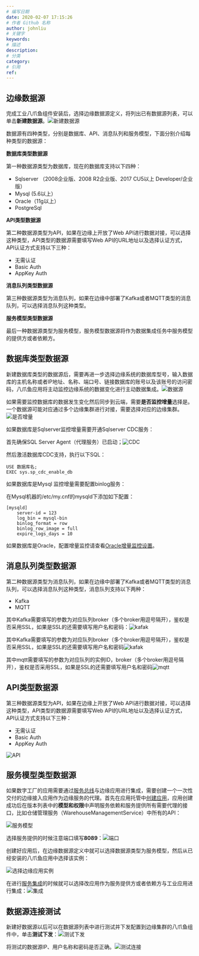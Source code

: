 ```yaml
---
# 编写日期
date: 2020-02-07 17:15:26
# 作者 Github 名称
author: johnliu
# 关键字
keywords:
# 描述
description:
# 分类
category: 
# 引用
ref:
---
```


## 边缘数据源

完成工业八爪鱼组件安装后，选择边缘数据源定义，将列出已有数据源列表，可以单击**新建数据源**。![新建数据源](https://static-aliyun-doc.oss-accelerate.aliyuncs.com/assets/img/zh-CN/6118359951/p132400.png)

数据源有四种类型，分别是数据库、API、消息队列和服务模型，下面分别介绍每种类型的数据源：

**数据库类型数据源**

第一种数据源类型为数据库，现在的数据库支持以下四种：

+   Sqlserver （2008企业版、2008 R2企业版、2017 CU5以上 Developer/企业版）
+   Mysql (5.6以上）
+   Oracle（11g以上）
+   PostgreSql

**API类型数据源**

第二种数据源类型为API，如果在边缘上开放了Web API进行数据对接，可以选择这种类型，API类型的数据源需要填写Web API的URL地址以及选择认证方式，API认证方式支持以下三种：

+   无需认证
+   Basic Auth
+   AppKey Auth

**消息队列类型数据源**

第三种数据源类型为消息队列，如果在边缘中部署了Kafka或者MQTT类型的消息队列，可以选择消息队列这种类型。

**服务模型类型数据源**

最后一种数据源类型为服务模型，服务模型数据源将作为数据集成任务中服务模型的提供方或者依赖方。

## 数据库类型数据源

新建数据库类型的数据源后，需要再进一步选择边缘系统的数据库型号，输入数据库的主机名称或者IP地址、名称、端口号、链接数据库的账号以及该账号的访问密码，八爪鱼应用将主动监控边缘系统的数据变化进行主动数据集成。![数据源](https://static-aliyun-doc.oss-accelerate.aliyuncs.com/assets/img/zh-CN/6118359951/p132411.png)

如果需要监控数据库的数据发生变化然后同步到云端，需要**是否监控增量**选择是。一个数据源可能对应通过多个边缘集群进行对接，需要选择对应的边缘集群。![是否增量](https://static-aliyun-doc.oss-accelerate.aliyuncs.com/assets/img/zh-CN/6118359951/p132417.png)

如果数据库是Sqlserver监控增量需要开通Sqlserver CDC服务：

首先确保SQL Server Agent（代理服务）已启动；![CDC](https://static-aliyun-doc.oss-accelerate.aliyuncs.com/assets/img/zh-CN/6118359951/p93514.png)

然后激活数据库CDC支持，执行以下SQL：

```auto
USE 数据库名;
EXEC sys.sp_cdc_enable_db
```

如果数据库是Mysql 监控增量需要配置binlog服务：

在Mysql机器的/etc/my.cnf的mysqld下添加如下配置：

```auto
[mysqld]
    server-id = 123
    log_bin = mysql-bin
    binlog_format = row
    binlog_row_image = full
    expire_logs_days = 10   
```

如果数据库是Oracle，配置增量监控请查看[Oracle增量监控设置](https://help.aliyun.com/document_detail/176935.htm#topic-2577423)。

## 消息队列类型数据源

第二种数据源类型为消息队列，如果在边缘中部署了Kafka或者MQTT类型的消息队列，可以选择消息队列这种类型，消息队列支持以下两种：

+   Kafka
+   MQTT

其中Kafka需要填写的参数为对应队列broker（多个broker用逗号隔开），鉴权是否采用SSL，如果是SSL的还需要填写用户名和密码：![kafak](https://static-aliyun-doc.oss-accelerate.aliyuncs.com/assets/img/zh-CN/6118359951/p141425.png)

其中Kafka需要填写的参数为对应队列broker（多个broker用逗号隔开），鉴权是否采用SSL，如果是SSL的还需要填写用户名和密码![kafak](https://static-aliyun-doc.oss-accelerate.aliyuncs.com/assets/img/zh-CN/6118359951/p141425.png)

其中mqtt需要填写的参数为对应队列的实例ID，broker（多个broker用逗号隔开），鉴权是否采用SSL，如果是SSL的还需要填写用户名和密码![mqtt](https://static-aliyun-doc.oss-accelerate.aliyuncs.com/assets/img/zh-CN/7118359951/p141427.png)

## API类型数据源

第三种数据源类型为API，如果在边缘上开放了Web API进行数据对接，可以选择这种类型，API类型的数据源需要填写Web API的URL地址以及选择认证方式，API认证方式支持以下三种：

+   无需认证
+   Basic Auth
+   AppKey Auth

![API](https://static-aliyun-doc.oss-accelerate.aliyuncs.com/assets/img/zh-CN/7118359951/p132429.png)

## 服务模型类型数据源

如果数字工厂的应用需要通过[服务总线](https://help.aliyun.com/document_detail/114863.html)与边缘应用进行集成，需要创建一个一次性交付的边缘接入应用作为边缘服务的代理。首先在应用托管中[创建应用](https://help.aliyun.com/document_detail/139544.html)，应用创建成功后在版本列表中的**模型和权限**中声明服务依赖和服务提供所有需要代理的接口，比如仓储管理服务（WarehouseManagementService）中所有的API：

![服务模型](https://static-aliyun-doc.oss-accelerate.aliyuncs.com/assets/img/zh-CN/6035310061/p165190.png)

选择服务提供的时候注意端口填写**8089**：![端口](https://static-aliyun-doc.oss-accelerate.aliyuncs.com/assets/img/zh-CN/6035310061/p165193.png)

创建好应用后，在边缘数据源定义中就可以选择数据源类型为服务模型，然后从已经安装的八爪鱼应用中选择该实例：

![选择边缘应用实例](https://static-aliyun-doc.oss-accelerate.aliyuncs.com/assets/img/zh-CN/7035310061/p165111.png)

在进行[服务集成](https://help.aliyun.com/document_detail/162555.htm#reference-2446273 "当企业开通的工业应用之间存在基于物联网应用托管服务总线声明的服务模型时，服务的调用者和提供者之间的路由关系，需要通过服务集成完成。")的时候就可以选择改应用作为服务提供方或者依赖方与工业应用进行集成：![集成](https://static-aliyun-doc.oss-accelerate.aliyuncs.com/assets/img/zh-CN/7035310061/p165194.png)

## 数据源连接测试

新建好数据源以后可以在数据源列表中进行测试并下发配置到边缘集群的八爪鱼组件中，单击**测试下发**：![测试下发](https://static-aliyun-doc.oss-accelerate.aliyuncs.com/assets/img/zh-CN/7118359951/p132424.png)

将测试的数据源IP、用户名称和密码是否正确。![测试连接](https://static-aliyun-doc.oss-accelerate.aliyuncs.com/assets/img/zh-CN/7118359951/p132426.png)
